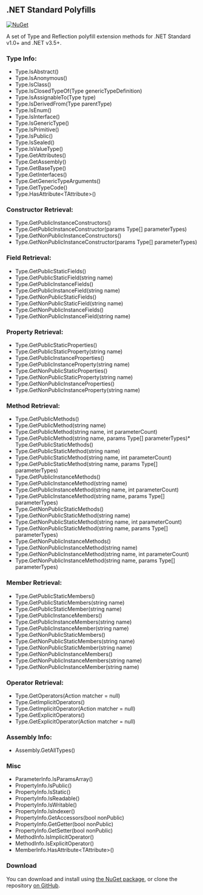 ## .NET Standard Polyfills

[![NuGet](http://img.shields.io/nuget/v/AgileObjects.NetStandardPolyfills.svg)](https://www.nuget.org/packages/AgileObjects.NetStandardPolyfills)

A set of Type and Reflection polyfill extension methods for .NET Standard v1.0+ and .NET v3.5+.

### Type Info:

* Type.IsAbstract()
* Type.IsAnonymous()
* Type.IsClass()
* Type.IsClosedTypeOf(Type genericTypeDefinition)
* Type.IsAssignableTo(Type type)
* Type.IsDerivedFrom(Type parentType)
* Type.IsEnum()
* Type.IsInterface()
* Type.IsGenericType()
* Type.IsPrimitive()
* Type.IsPublic()
* Type.IsSealed()
* Type.IsValueType()
* Type.GetAttributes()
* Type.GetAssembly()
* Type.GetBaseType()
* Type.GetInterfaces()
* Type.GetGenericTypeArguments()
* Type.GetTypeCode()
* Type.HasAttribute&lt;TAttribute&gt;()

### Constructor Retrieval:

* Type.GetPublicInstanceConstructors()
* Type.GetPublicInstanceConstructor(params Type[] parameterTypes)
* Type.GetNonPublicInstanceConstructors()
* Type.GetNonPublicInstanceConstructor(params Type[] parameterTypes)

### Field Retrieval:

* Type.GetPublicStaticFields()
* Type.GetPublicStaticField(string name)
* Type.GetPublicInstanceFields()
* Type.GetPublicInstanceField(string name)
* Type.GetNonPublicStaticFields()
* Type.GetNonPublicStaticField(string name)
* Type.GetNonPublicInstanceFields()
* Type.GetNonPublicInstanceField(string name)

### Property Retrieval:

* Type.GetPublicStaticProperties()
* Type.GetPublicStaticProperty(string name)
* Type.GetPublicInstanceProperties()
* Type.GetPublicInstanceProperty(string name)
* Type.GetNonPublicStaticProperties()
* Type.GetNonPublicStaticProperty(string name)
* Type.GetNonPublicInstanceProperties()
* Type.GetNonPublicInstanceProperty(string name)

### Method Retrieval:

* Type.GetPublicMethods()
* Type.GetPublicMethod(string name)
* Type.GetPublicMethod(string name, int parameterCount)
* Type.GetPublicMethod(string name, params Type[] parameterTypes)* Type.GetPublicStaticMethods()
* Type.GetPublicStaticMethod(string name)
* Type.GetPublicStaticMethod(string name, int parameterCount)
* Type.GetPublicStaticMethod(string name, params Type[] parameterTypes)
* Type.GetPublicInstanceMethods()
* Type.GetPublicInstanceMethod(string name)
* Type.GetPublicInstanceMethod(string name, int parameterCount)
* Type.GetPublicInstanceMethod(string name, params Type[] parameterTypes)
* Type.GetNonPublicStaticMethods()
* Type.GetNonPublicStaticMethod(string name)
* Type.GetNonPublicStaticMethod(string name, int parameterCount)
* Type.GetNonPublicStaticMethod(string name, params Type[] parameterTypes)
* Type.GetNonPublicInstanceMethods()
* Type.GetNonPublicInstanceMethod(string name)
* Type.GetNonPublicInstanceMethod(string name, int parameterCount)
* Type.GetNonPublicInstanceMethod(string name, params Type[] parameterTypes)

### Member Retrieval:

* Type.GetPublicStaticMembers()
* Type.GetPublicStaticMembers(string name)
* Type.GetPublicStaticMember(string name)
* Type.GetPublicInstanceMembers()
* Type.GetPublicInstanceMembers(string name)
* Type.GetPublicInstanceMember(string name)
* Type.GetNonPublicStaticMembers()
* Type.GetNonPublicStaticMembers(string name)
* Type.GetNonPublicStaticMember(string name)
* Type.GetNonPublicInstanceMembers()
* Type.GetNonPublicInstanceMembers(string name)
* Type.GetNonPublicInstanceMember(string name)

### Operator Retrieval:

* Type.GetOperators(Action<OperatorSelector> matcher = null)
* Type.GetImplicitOperators()
* Type.GetImplicitOperator(Action<OperatorSelector> matcher = null)
* Type.GetExplicitOperators()
* Type.GetExplicitOperator(Action<OperatorSelector> matcher = null)

### Assembly Info:

* Assembly.GetAllTypes()

### Misc

* ParameterInfo.IsParamsArray()
* PropertyInfo.IsPublic()
* PropertyInfo.IsStatic()
* PropertyInfo.IsReadable()
* PropertyInfo.IsWritable()
* PropertyInfo.IsIndexer()
* PropertyInfo.GetAccessors(bool nonPublic)
* PropertyInfo.GetGetter(bool nonPublic)
* PropertyInfo.GetSetter(bool nonPublic)
* MethodInfo.IsImplicitOperator()
* MethodInfo.IsExplicitOperator()
* MemberInfo.HasAttribute&lt;TAttribute&gt;()

### Download

You can download and install using [the NuGet package](https://www.nuget.org/packages/AgileObjects.NetStandardPolyfills), or clone the repository [on GitHub](https://github.com/agileobjects/NetStandardPolyfills).
